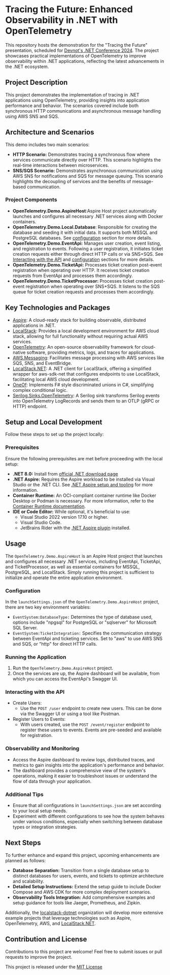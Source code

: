 # Tracing the Future: Enhanced Observability in .NET with OpenTelemetry

This repository hosts the demonstration for the "Tracing the Future" presentation, scheduled for [Devnot's .NET Conference 2024](https://dotnet.devnot.com/index.html). The project showcases practical implementations of OpenTelemetry to improve observability within .NET applications, reflecting the latest advancements in the .NET ecosystem.

## Project Description

This project demonstrates the implementation of tracing in .NET applications using OpenTelemetry, providing insights into application performance and behavior. The scenarios covered include both synchronous HTTP communications and asynchronous message handling using AWS SNS and SQS.

## Architecture and Scenarios

This demo includes two main scenarios:

- **HTTP Scenario:** Demonstrates tracing a synchronous flow where services communicate directly over HTTP. This scenario highlights the real-time interactions between microservices.
- **SNS/SQS Scenario:** Demonstrates  asynchronous communication using AWS SNS for notifications and SQS for message queuing. This scenario highlights the decoupling of services and the benefits of message-based communication.

### Project Components

- **OpenTelemetry.Demo.AspireHost**:Aspire Host project automatically launches and configures all necessary .NET services along with Docker containers.
- **OpenTelemetry.Demo.Local.Database**: Responsible for creating the database and seeding it with initial data. It supports both MSSQL and PostgreSQL databases. See [configuration](#configuration) section for more details.
- **OpenTelemetry.Demo.EventApi:** Manages user creation, event listing, and registration to events. Following a user registration, it initiates ticket creation requests either through direct HTTP calls or via SNS+SQS. See [Interacting with the API](#interacting-with-the-api) and [configuration](#configuration) sections for more details.
- **OpenTelemetry.Demo.TicketApi:** Processes ticket creation post-event registration when operating over HTTP. It receives ticket creation requests from EventApi and processes them accordingly.
- **OpenTelemetry.Demo.TicketProcessor:** Processes ticket creation post-event registration when operating over SNS+SQS. It listens to the SQS queue for ticket creation requests and processes them accordingly.

## Key Technologies and Packages

- [Aspire](https://learn.microsoft.com/en-us/dotnet/aspire/get-started/aspire-overview): A cloud-ready stack for building observable, distributed applications in .NET.
- [LocalStack](https://www.localstack.cloud/): Provides a local development environment for AWS cloud stack, allowing for full functionality without requiring actual AWS services.
- [OpenTelemetry](https://opentelemetry.io/): An open-source observability framework for cloud-native software, providing metrics, logs, and traces for applications.
- [AWS.Messaging](https://github.com/awslabs/aws-dotnet-messaging): Facilitates message processing with AWS services like SQS, SNS, and EventBridge.
- [LocalStack.NET](https://github.com/localstack-dotnet/localstack-dotnet-client): A .NET client for LocalStack, offering a simplified wrapper for aws-sdk-net that configures endpoints to use LocalStack, facilitating local AWS cloud development.
- [OneOf](https://github.com/mcintyre321/OneOf): Implements F# style discriminated unions in C#, simplifying complex conditional logic.
- [Serilog.Sinks.OpenTelemetry](https://github.com/serilog/serilog-sinks-opentelemetry): A Serilog sink transforms Serilog events into OpenTelemetry LogRecords and sends them to an OTLP (gRPC or HTTP) endpoint.

## Setup and Local Development
Follow these steps to set up the project locally:

### Prerequisites
Ensure the following prerequisites are met before proceeding with the local setup:

- **.NET 8.0:** Install from [official .NET download page](https://dotnet.microsoft.com/en-us/download)
- **.NET Aspire:** Requires the Aspire workload to be installed via Visual Studio or the .NET CLI. See [.NET Aspire setup and tooling](https://learn.microsoft.com/en-us/dotnet/aspire/fundamentals/setup-tooling?tabs=linux&pivots=visual-studio) for more information.
- **Container Runtime:** An OCI-compliant container runtime like Docker Desktop or Podman is necessary. For more information, refer to the [Container Runtime documentation](https://learn.microsoft.com/en-us/dotnet/aspire/fundamentals/setup-tooling?tabs=linux&pivots=visual-studio#container-runtime).
- **IDE or Code Editor:** While optional, it's beneficial to use:
  - Visual Studio 2022 version 17.10 or higher.
  - Visual Studio Code.
  - JetBrains Rider with the [.NET Aspire plugin](https://plugins.jetbrains.com/plugin/23289--net-aspire) installed.

## Usage

The `OpenTelemetry.Demo.AspireHost` is an Aspire Host project that launches and configures all necessary .NET services, including EventApi, TicketApi, and TicketProcessor, as well as essential containers for MSSQL, PostgreSQL, and LocalStack. Simply running this project is sufficient to initialize and operate the entire application environment.

### Configuration

In the `launchSettings.json` of the `OpenTelemetry.Demo.AspireHost` project, there are two key environment variables:

- `EventSystem:DatabaseType:` Determines the type of database used, options include "npgsql" for PostgreSQL or "sqlserver" for Microsoft SQL Server.
- `EventSystem:TicketIntegration:` Specifies the communication strategy between EventApi and ticketing services. Set to "aws" to use AWS SNS and SQS, or "http" for direct HTTP calls.

### Running the Application

1. Run the `OpenTelemetry.Demo.AspireHost` project.
2. Once the services are up, the Aspire dashboard will be available, from which you can access the EventApi's Swagger UI.

### Interacting with the API

- Create Users:
  - Use the `POST /user` endpoint to create new users. This can be done via the Swagger UI or using a tool like Postman.
- Register Users to Events:
  - With users created, use the `POST /event/register` endpoint to register these users to events. Events are pre-seeded and available for registration.

### Observability and Monitoring

- Access the Aspire dashboard to review logs, distributed traces, and metrics to gain insights into the application's performance and behavior.
- The dashboard provides a comprehensive view of the system's operations, making it easier to troubleshoot issues or understand the flow of data through your application.

### Additional Tips

- Ensure that all configurations in `launchSettings.json` are set according to your local setup needs.
- Experiment with different configurations to see how the system behaves under various conditions, especially when switching between database types or integration strategies.

## Next Steps

To further enhance and expand this project, upcoming enhancements are planned as follows:

- **Database Separation:** Transition from a single database setup to distinct databases for users, events, and tickets to optimize architecture and scalability.
- **Detailed Setup Instructions:** Extend the setup guide to include Docker Compose and AWS CDK for more complex deployment scenarios.
- **Observability Tools Integration:** Add comprehensive examples and setup guidance for tools like Jaeger, Prometheus, and Zipkin.

Additionally, the [localstack-dotnet](https://github.com/localstack-dotnet) organization will develop more extensive example projects that leverage technologies such as Aspire, OpenTelemetry, AWS, and [LocalStack.NET](https://github.com/localstack-dotnet/localstack-dotnet-client).

## Contribution and License
Contributions to this project are welcome! Feel free to submit issues or pull requests to improve the project.

This project is released under the [MIT License](LICENSE.md)
